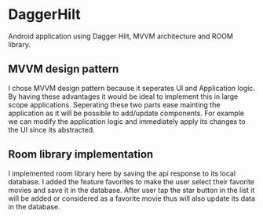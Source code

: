 # DaggerHilt
Android application using Dagger Hilt, MVVM architecture and ROOM library. 

## MVVM design pattern
I chose MVVM design pattern because it seperates UI and Application logic. By having these advantages it would be ideal to implement this in large scope applications.
Seperating these two parts ease mainting the application as it will be possible to add/update components. For example we can modify the application logic and immediately
apply its changes to the UI since its abstracted.


## Room library implementation
I implemented room library here by saving the api response to its local database. I added the feature favorites  to make the user select their favorite movies and save it in the database. After user tap the star button in the list it will be added or considered as a favorite movie thus will also update its data in the database.
